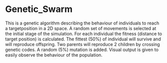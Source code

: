 # Genetic_Swarm
This is a genetic algorithm describing the behaviour of individuals to reach a targetposition in a 2D space.
A random set of movements is selected at the initial stage of the simulation.
For each individual the fitness (distance to target position) is calculated.
The fittest (50%) of individual will survive and will reproduce offspring.
Two parents will reproduce 2 children by crossing genetic codes.
A random (5%) mutation is added.
Visual output is given to easily observe the behaviour of the population.
